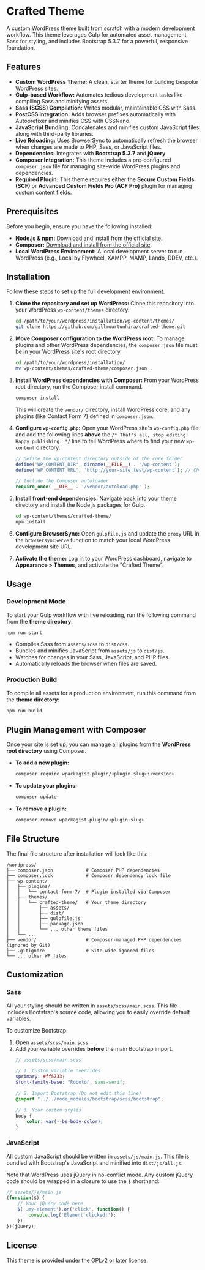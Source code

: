 # Crafted Theme

A custom WordPress theme built from scratch with a modern development workflow. This theme leverages Gulp for automated asset management, Sass for styling, and includes Bootstrap 5.3.7 for a powerful, responsive foundation.

## Features

  * **Custom WordPress Theme:** A clean, starter theme for building bespoke WordPress sites.
  * **Gulp-based Workflow:** Automates tedious development tasks like compiling Sass and minifying assets.
  * **Sass (SCSS) Compilation:** Writes modular, maintainable CSS with Sass.
  * **PostCSS Integration:** Adds browser prefixes automatically with Autoprefixer and minifies CSS with CSSNano.
  * **JavaScript Bundling:** Concatenates and minifies custom JavaScript files along with third-party libraries.
  * **Live Reloading:** Uses BrowserSync to automatically refresh the browser when changes are made to PHP, Sass, or JavaScript files.
  * **Dependencies:** Integrates with **Bootstrap 5.3.7** and **jQuery**.
  * **Composer Integration:** This theme includes a pre-configured `composer.json` file for managing site-wide WordPress plugins and dependencies.
  * **Required Plugin:** This theme requires either the **Secure Custom Fields (SCF)** or **Advanced Custom Fields Pro (ACF Pro)** plugin for managing custom content fields.

## Prerequisites

Before you begin, ensure you have the following installed:

  * **Node.js & npm:** [Download and install from the official site](https://nodejs.org/).
  * **Composer:** [Download and install from the official site](https://getcomposer.org/).
  * **Local WordPress Environment:** A local development server to run WordPress (e.g., Local by Flywheel, XAMPP, MAMP, Lando, DDEV, etc.).

## Installation

Follow these steps to set up the full development environment.

1.  **Clone the repository and set up WordPress:**
    Clone this repository into your WordPress `wp-content/themes` directory.

    ```bash
    cd /path/to/your/wordpress/installation/wp-content/themes/
    git clone https://github.com/gillmourtunhira/crafted-theme.git
    ```

2.  **Move Composer configuration to the WordPress root:**
    To manage plugins and other WordPress dependencies, the `composer.json` file must be in your WordPress site's root directory.

    ```bash
    cd /path/to/your/wordpress/installation/
    mv wp-content/themes/crafted-theme/composer.json .
    ```

3.  **Install WordPress dependencies with Composer:**
    From your WordPress root directory, run the Composer install command.

    ```bash
    composer install
    ```

    This will create the `vendor/` directory, install WordPress core, and any plugins (like Contact Form 7) defined in `composer.json`.

4.  **Configure `wp-config.php`:**
    Open your WordPress site's `wp-config.php` file and add the following lines **above** the `/* That's all, stop editing! Happy publishing. */` line to tell WordPress where to find your new `wp-content` directory.

    ```php
    // Define the wp-content directory outside of the core folder
    define('WP_CONTENT_DIR', dirname(__FILE__) . '/wp-content');
    define('WP_CONTENT_URL', 'http://your-site.test/wp-content'); // Change this to your site URL

    // Include the Composer autoloader
    require_once( __DIR__ . '/vendor/autoload.php' );
    ```

5.  **Install front-end dependencies:**
    Navigate back into your theme directory and install the Node.js packages for Gulp.

    ```bash
    cd wp-content/themes/crafted-theme/
    npm install
    ```

6.  **Configure BrowserSync:**
    Open `gulpfile.js` and update the `proxy` URL in the `browsersyncServe` function to match your local WordPress development site URL.

7.  **Activate the theme:**
    Log in to your WordPress dashboard, navigate to **Appearance \> Themes**, and activate the "Crafted Theme".

## Usage

### Development Mode

To start your Gulp workflow with live reloading, run the following command from the **theme directory**:

```bash
npm run start
```

  * Compiles Sass from `assets/scss` to `dist/css`.
  * Bundles and minifies JavaScript from `assets/js` to `dist/js`.
  * Watches for changes in your Sass, JavaScript, and PHP files.
  * Automatically reloads the browser when files are saved.

### Production Build

To compile all assets for a production environment, run this command from the **theme directory**:

```bash
npm run build
```

## Plugin Management with Composer

Once your site is set up, you can manage all plugins from the **WordPress root directory** using Composer.

  * **To add a new plugin:**
    ```bash
    composer require wpackagist-plugin/<plugin-slug>:<version>
    ```
  * **To update your plugins:**
    ```bash
    composer update
    ```
  * **To remove a plugin:**
    ```bash
    composer remove wpackagist-plugin/<plugin-slug>
    ```

## File Structure

The final file structure after installation will look like this:

```
/wordpress/
├── composer.json            # Composer PHP dependencies
├── composer.lock            # Composer dependency lock file
├── wp-content/
│   ├── plugins/
│   │   └── contact-form-7/  # Plugin installed via Composer
│   ├── themes/
│   │   └── crafted-theme/   # Your theme directory
│   │       ├── assets/
│   │       ├── dist/
│   │       ├── gulpfile.js
│   │       ├── package.json
│   │       └── ... other theme files
│   └── ...
├── vendor/                  # Composer-managed PHP dependencies (ignored by Git)
├── .gitignore               # Site-wide ignored files
└── ... other WP files
```

## Customization

### Sass

All your styling should be written in `assets/scss/main.scss`. This file includes Bootstrap's source code, allowing you to easily override default variables.

To customize Bootstrap:

1.  Open `assets/scss/main.scss`.
2.  Add your variable overrides **before** the main Bootstrap import.
    ```scss
    // assets/scss/main.scss

    // 1. Custom variable overrides
    $primary: #ff5733;
    $font-family-base: "Roboto", sans-serif;

    // 2. Import Bootstrap (Do not edit this line)
    @import "../../node_modules/bootstrap/scss/bootstrap";

    // 3. Your custom styles
    body {
        color: var(--bs-body-color);
    }
    ```

### JavaScript

All custom JavaScript should be written in `assets/js/main.js`. This file is bundled with Bootstrap's JavaScript and minified into `dist/js/all.js`.

Note that WordPress uses jQuery in no-conflict mode. Any custom jQuery code should be wrapped in a closure to use the `$` shorthand:

```javascript
// assets/js/main.js
(function($) {
    // Your jQuery code here
    $('.my-element').on('click', function() {
        console.log('Element clicked!');
    });
})(jQuery);
```

## License

This theme is provided under the [GPLv2 or later](https://www.gnu.org/licenses/gpl-2.0.html) license.
